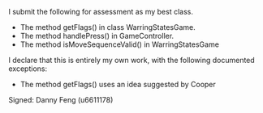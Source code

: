 I submit the following for assessment as my best class.

* The method getFlags() in class WarringStatesGame.
* The method handlePress() in GameController.
* The method isMoveSequenceValid() in WarringStatesGame

I declare that this is entirely my own work, with the following documented exceptions:


* The method getFlags() uses an idea suggested by Cooper

Signed: Danny Feng (u6611178)
